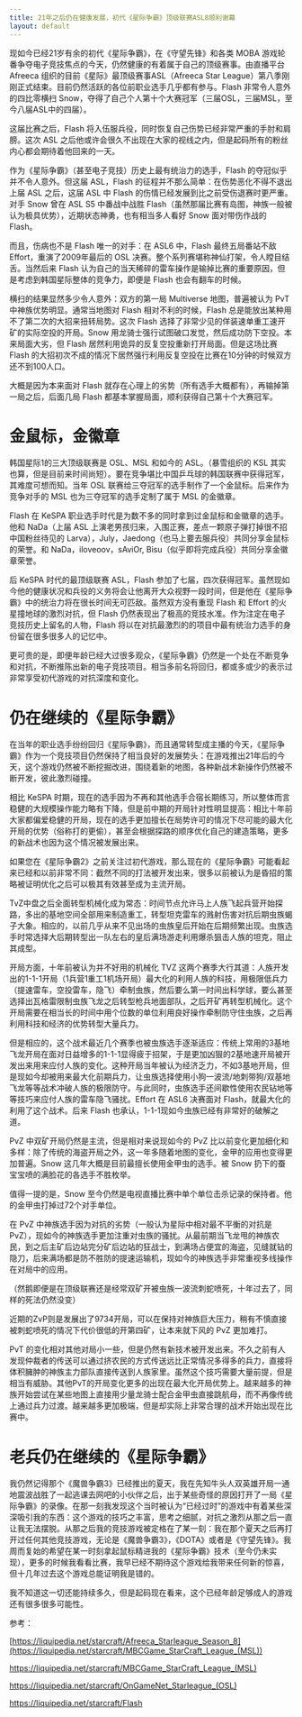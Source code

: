 ```yaml
---
title: 21年之后仍在健康发展，初代《星际争霸》顶级联赛ASL8顺利谢幕
layout: default
---
```


现如今已经21岁有余的初代《星际争霸》，在《守望先锋》和各类 MOBA 游戏轮番争夺电子竞技焦点的今天，仍然健康的有着属于自己的顶级赛事。由直播平台 Afreeca 组织的目前《星际》最顶级赛事ASL（Afreeca Star League）第八季刚刚正式结束。目前仍然活跃的各位前职业选手几乎都有参与。Flash 非常令人意外的四比零横扫 Snow，夺得了自己个人第十个大赛冠军（三届OSL，三届MSL，至今八届ASL中的四届）。

这届比赛之后，Flash 将入伍服兵役，同时恢复自己伤势已经非常严重的手肘和肩膀。这次 ASL 之后他或许会很久不出现在大家的视线之内，但是起码所有的粉丝内心都会期待着他回来的一天。

作为《星际争霸》（甚至电子竞技）历史上最有统治力的选手，Flash 的夺冠似乎并不令人意外。但这届 ASL，Flash 的征程并不那么简单：在伤势恶化不得不退出上届 ASL 之后，这届 ASL 中 Flash 的伤情已经发展到比之前受伤退赛时更严重。对手 Snow 曾在 ASL S5 中番战中战胜 Flash（虽然那届比赛有岛图，神族一般被认为极具优势），近期状态神勇，也有相当多人看好 Snow 面对带伤作战的 Flash。

而且，伤病也不是 Flash 唯一的对手：在 ASL6 中，Flash 最终五局番站不敌 Effort，重演了2009年最后的 OSL 决赛。整个系列赛堪称神仙打架，令人瞠目结舌。当然后来 Flash 认为自己的当天稀碎的雷车操作是输掉比赛的重要原因，但是考虑到韩国星际整体的竞争力，即便是 Flash 也会有翻车的时候。

横扫的结果显然多少令人意外：双方的第一局 Multiverse 地图，普遍被认为 PvT 中神族优势明显。通常当地图对 Flash 相对不利的时候，Flash 总是能放出某种用不了第二次的大招来扭转局势。这次 Flash 选择了非常少见的佯装速单重工速开矿的实际空投的开局。Snow 用龙骑士强行试图破口发觉，然后成功防下空投。本来局面大劣，但 Flash 居然利用诡异的反复空投重新打开局面。但是这场比赛 Flash 的大招初次不成的情况下居然强行利用反复空投在比赛在10分钟的时候双方还不到100人口。

大概是因为本来面对 Flash 就存在心理上的劣势（所有选手大概都有），再输掉第一局之后，后面几局 Flash 都基本掌握局面，顺利获得自己第十个大赛冠军。

# 金鼠标，金徽章

韩国星际1的三大顶级联赛是 OSL、MSL 和如今的 ASL。（暴雪组织的 KSL 其实也算，但是目前来时间尚短）。要在竞争堪比中国乒乓球的韩国联赛中获得冠军，其难度可想而知。当年 OSL 联赛给三夺冠军的选手制作了一个金鼠标。后来作为竞争对手的 MSL 也为三夺冠军的选手定制了属于 MSL 的金徽章。

Flash 在 KeSPA 职业选手时代是为数不多的同时拿到过金鼠标和金徽章的选手。他和 NaDa（上届 ASL 上演老男孩归来，入围正赛，差点一颗原子弹打掉很不招中国粉丝待见的 Larva），July，Jaedong（也马上要去服兵役）共同分享金鼠标的荣誉。和 NaDa，iloveoov，sAviOr, Bisu（似乎即将完成兵役）共同分享金徽章荣誉。

后 KeSPA 时代的最顶级联赛 ASL，Flash 参加了七届，四次获得冠军。虽然现如今他的健康状况和兵役的义务将会让他离开大众视野一段时间，但是他在《星际争霸》中的统治力将在很长时间无可匹敌。虽然双方没有重现 Flash 和 Effort 的火星撞地球的激烈对抗，但 Flash 仍然表现出了极高的竞技水准。作为注定在电子竞技历史上留名的人物，Flash 将以在对抗最激烈的的项目中最有统治力选手的身份留在很多很多人的记忆中。

更可贵的是，即便年龄已经大过很多观众，《星际争霸》仍然是一个处在不断竞争和对抗，不断推陈出新的电子竞技项目。相当多前名将回归，都或多或少的表示过非常享受初代游戏的对抗深度和变化。

# 仍在继续的《星际争霸》

在当年的职业选手纷纷回归《星际争霸》，而且通常转型成主播的今天，《星际争霸》作为一个竞技项目仍然保持了相当良好的发展势头：在游戏推出21年后的今天，这个游戏仍然被不断挖掘改进，围绕着新的地图，各种新战术新操作仍然被不断开发，彼此激烈碰撞。

相比 KeSPA 时期，现在的选手因为不再和其他选手合宿长期练习，所以整体而言稳健的大规模操作能力略有下降，但是前中期的开局针对性明显提高：相比十年前大家都偏爱稳健的开局，现在的选手更加擅长在局势许可的情况下尽可能的最大化开局的优势（俗称打的更偷），甚至会根据探路的顺序优化自己的建造策略，更多的新战术也因为这个情况被发展出来。

如果您在《星际争霸2》之前关注过初代游戏，那么现在的《星际争霸》可能看起来已经和以前非常不同：截然不同的打法被开发出来，很多以前被认为是昏招的策略被证明优化之后可以极其有效甚至成为主流开局。

TvZ中盘之后全面转型机械化成为常态：时间节点允许马上人族飞起兵营开始探路，多出的基地空间全部用来制造重工，转型坦克雷车的溅射伤害对抗后期虫族蝎子大象。相应的，以前几乎从来不见出场的虫族皇后开始在后期频繁出现。虫族选手时常选择大后期转型出一队左右的皇后满场游走利用爆杀狙击人族的坦克，阻止其成型。

开局方面，十年前被认为并不好用的机械化 TVZ 这两个赛季大行其道：人族开发出的1-1-1开局（1兵营1重工1机场开局）最大化的利用人族的科技，用极限低兵力（提速雷车，空投雷车，隐飞）牵制虫族，然后要么第一时间出科学球，要么甚至选择出瓦格雷限制虫族飞龙之后转型枪兵地面部队，之后开矿再转型机械化。这个开局需要在相当长的时间中用个位数的单位利用良好操作牵制防守住虫族，之后再利用科技和经济的优势转型大量兵力。

但是相应的，这个战术最近几个赛季也被虫族选手逐渐适应：传统上常用的3基地飞龙开局在面对日益增多的1-1-1显得疲于招架，于是更加凶狠的2基地速开局被开发出来用来应付人族的变化。这种开局当年被认为经济乏力，不如3基地开局，但是现如今却被用来最大化前期兵力，让虫族选择使用小狗一波流/地刺带狗/双基地飞龙等等战术冲破人族的极限防守。与此同时，虫族选手还间歇性使用农民钻地等等技巧来应付人族的雷车隐飞骚扰。Effort 在 ASL6 决赛面对 Flash，就最大化的利用了这个战术。后来 Flash 也承认，1-1-1现如今虫族已经有非常好的破解之道。

PvZ 中双矿开局仍然是主流，但是相对来说现如今的 PvZ 比以前变化更加细化和多样：除了传统的海盗开局之外，这一年多随着地图的变化，金甲的应用也变得更加普遍。Snow 这几年大概是目前最擅长使用金甲虫的选手。被 Snow 扔下的蚕宝宝喷的满脸花的各选手不胜枚举。

值得一提的是，Snow 至今仍然是电视直播比赛中单个单位击杀记录的保持者。他的金甲虫打掉过72个对手单位。

在 PvZ 中神族选手因为对抗的劣势（一般认为星际中相对最不平衡的对抗是 PvZ），现如今的神族选手更加注重对虫族的骚扰。从最前期当飞龙甩的神族农民，到之后主矿后边站完分矿后边站的狂战士，到满场占便宜的海盗，见缝就钻的隐刀，后来满场都是防不胜防的提速运输机，现如今的神族选手非常重视多线操作在对局中的应用。

（然鹅即便是在顶级联赛还是经常双矿开被虫族一波流刺蛇喷死，十年过去了，同样的死法仍然没变）

近期的ZvP则是发展出了9734开局，可以在保持对神族巨大压力，稍有不慎直接被刺蛇喷死的情况下代价很低的开第四矿，让本来就下风的 PvZ 更加难打。

PvT 的变化相对其他对局小一些，但是仍然有新技术被开发出来。不久之前有人发现仲裁者的传送可以通过挤农民的方式传送远比正常情况多得多的兵力，直接将体积臃肿的神族主力部队直接传送到人族家里。虽然这个技巧需要大量前提，但是相当有威胁。其他PvT的开局变化更多的出现在最大化开局优势上。越来越多的神族开始尝试在某些地图上直接用少量龙骑士配合金甲虫直接跳航母，而不再像传统上通过兵力过渡。越来越多更加极端，但是却实际上非常合理的战术开始出现在比赛中。

# 老兵仍在继续的《星际争霸》

我仍然记得那个《魔兽争霸3》已经推出的夏天，我在先知牛头人双英雄开局一通地震波战胜了一起逃课去网吧的小伙伴之后，出于某些奇怪的原因打开了一局《星际争霸》的录像。在那一刻我发现这个当时被认为“已经过时”的游戏中有着某些深深吸引我的东西：这个游戏的技巧之丰富，思考之细腻，对抗之激烈从那之后一直让我无法摆脱。从那之后我的竞技游戏被定格在了某一刻：我在那个夏天之后再打开过任何其他竞技游戏，无论是《魔兽争霸3》，《DOTA》或者是《守望先锋》。我周而复始的希望在某一时刻拿起鼠标精进我的《星际争霸》技术（至今仍未实现），更多的时候我看看比赛，我早已经不期待这个游戏给我带来任何新的惊喜，但十几年过去这个游戏总能证明我是错的。

我不知道这一切还能持续多久，但是起码现在看来，这个已经年龄足够成人的游戏还有很多很多可能性。

参考：

[https://liquipedia.net/starcraft/Afreeca_Starleague_Season_8](https://liquipedia.net/starcraft/MBCGame_StarCraft_League_(MSL))

https://liquipedia.net/starcraft/MBCGame_StarCraft_League_(MSL)

https://liquipedia.net/starcraft/OnGameNet_Starleague_(OSL)

https://liquipedia.net/starcraft/Flash

